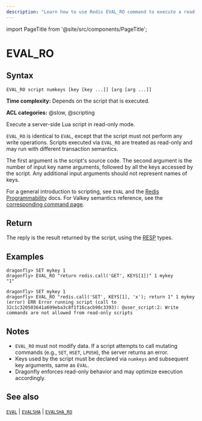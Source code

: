 ```yaml
---
description: "Learn how to use Redis EVAL_RO command to execute a read-only Lua script."
---
```


import PageTitle from '@site/src/components/PageTitle';

# EVAL_RO

<PageTitle title="Redis EVAL_RO Command (Documentation) | Dragonfly" />

## Syntax

    EVAL_RO script numkeys [key [key ...]] [arg [arg ...]]

**Time complexity:** Depends on the script that is executed.

**ACL categories:** @slow, @scripting

Execute a server-side Lua script in read-only mode.

`EVAL_RO` is identical to `EVAL`, except that the script must not perform any write operations.
Scripts executed via `EVAL_RO` are treated as read-only and may run with different transaction semantics.

The first argument is the script's source code. The second argument is the number of input key name arguments, followed by all the keys accessed by the script. Any additional input arguments should not represent names of keys.

For a general introduction to scripting, see `EVAL` and the [Redis Programmability](https://redis.io/docs/latest/develop/interact/programmability/) docs. For Valkey semantics reference, see the [corresponding command page](https://valkey.io/commands/eval_ro/).

## Return

The reply is the result returned by the script, using the [RESP](https://redis.io/docs/latest/develop/reference/protocol-spec/) types.

## Examples

```shell
dragonfly> SET mykey 1
dragonfly> EVAL_RO "return redis.call('GET', KEYS[1])" 1 mykey
"1"
```

```shell
dragonfly> SET mykey 1
dragonfly> EVAL_RO "redis.call('SET', KEYS[1], 'x'); return 1" 1 mykey
(error) ERR Error running script (call to 32c1c320503641a699eba3c8f1f16cacb98c3393): @user_script:2: Write commands are not allowed from read-only scripts
```

## Notes

- `EVAL_RO` must not modify data. If a script attempts to call mutating commands (e.g., `SET`, `HSET`, `LPUSH`), the server returns an error.
- Keys used by the script must be declared via `numkeys` and subsequent key arguments, same as `EVAL`.
- Dragonfly enforces read-only behavior and may optimize execution accordingly.

## See also

[`EVAL`](./eval.md) | [`EVALSHA`](./evalsha.md) | [`EVALSHA_RO`](./evalsha-ro.md)
